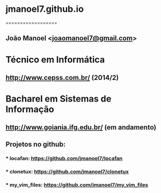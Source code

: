 # jmanoel7.github.io
==================

## João Manoel &lt;joaomanoel7@gmail.com>


# Técnico em Informática
## http://www.cepss.com.br/ (2014/2)


# Bacharel em Sistemas de Informação
## http://www.goiania.ifg.edu.br/ (em andamento)


## Projetos no github:
### * **locafan:** https://github.com/jmanoel7/locafan
### * **clonetux:** https://github.com/jmanoel7/clonetux
### * **my_vim_files:** https://github.com/jmanoel7/my_vim_files

